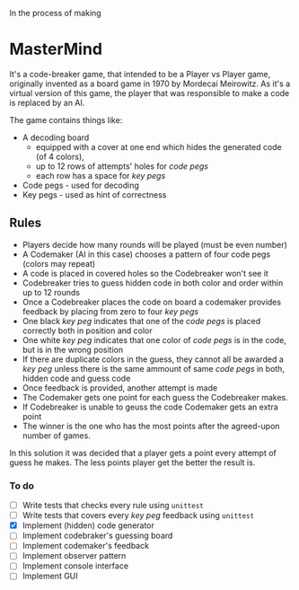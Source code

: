 In the process of making

# MasterMind
It's a code-breaker game, that intended to be a Player vs Player game, originally invented as a board game 
in 1970 by Mordecai Meirowitz. As it's a virtual version of this game, the player that was responsible to 
make a code is replaced by an AI.

The game contains things like:

 - A decoding board 
    - equipped with a cover at one end which hides the generated code (of 4 colors),
    - up to 12 rows of attempts' holes for *code pegs*
    - each row has a space for *key pegs* 
 - Code pegs - used for decoding
 - Key pegs - used as hint of correctness

## Rules
- Players decide how many rounds will be played (must be even number)
- A Codemaker (AI in this case) chooses a pattern of four code pegs (colors may repeat)
- A code is placed in covered holes so the Codebreaker won't see it
- Codebreaker tries to guess hidden code in both color and order within up to 12 rounds
- Once a Codebreaker places the code on board a codemaker provides feedback by placing from zero to four *key pegs*
- One black *key peg* indicates that one of the *code pegs* is placed correctly both in position and color
- One white *key peg* indicates that one color of *code pegs* is in the code, but is in the wrong position
- If there are duplicate colors in the guess, they cannot all be awarded a *key peg* unless there is 
the same ammount of same *code pegs* in both, hidden code and guess code
- Once feedback is provided, another attempt is made
- The Codemaker gets one point for each guess the Codebreaker makes.
- If Codebreaker is unable to geuss the code Codemaker gets an extra point
- The winner is the one who has the most points after the agreed-upon number of games.

In this solution it was decided that a player gets a point every attempt of guess he makes. The less points 
player get the better the result is.

### To do
- [ ] Write tests that checks every rule using `unittest`
- [ ] Write tests that covers every *key peg* feedback using `unittest`
- [x] Implement (hidden) code generator
- [ ] Implement codebraker's guessing board
- [ ] Implement codemaker's feedback
- [ ] Implement observer pattern
- [ ] Implement console interface
- [ ] Implement GUI